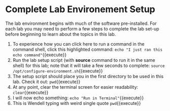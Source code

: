# Complete Lab Environement Setup
The lab environment begins with much of the software pre-installed. For each lab you may need to perform a few steps to complete the lab set-up before beginning to learn about the topics in this lab.
1. To experience how you can click here to run a command in the command shell, click this highlighted command: `echo "I just ran this echo command"`{{execute}}
2. Run the lab setup script (with **source** command to run it in the same shell) for this lab; note that it will take a few seconds to complete: `source /opt/configure-environment.sh`{{execute}}
3. The setup script should place you in the first directory to be used in this lab. Check it out: `pwd`{{execute}}
4. At any point, clear the terminal screen for easier readability: `clear`{{execute}}
5. I will now echo something: `echo "Run in Terminal"`{{execute}}
6. This is Wendell typing with weird single quote `pwd`{{execute}}